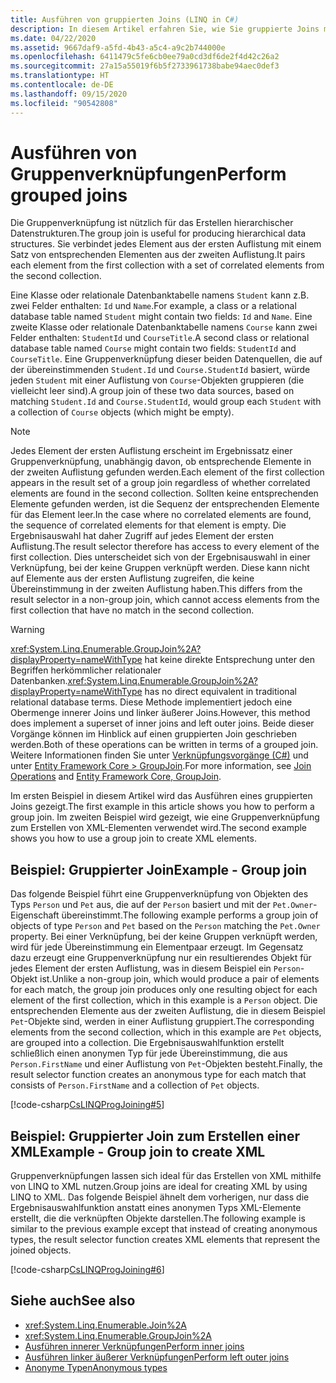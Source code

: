 ```yaml
---
title: Ausführen von gruppierten Joins (LINQ in C#)
description: In diesem Artikel erfahren Sie, wie Sie gruppierte Joins mit LINQ in C# ausführen.
ms.date: 04/22/2020
ms.assetid: 9667daf9-a5fd-4b43-a5c4-a9c2b744000e
ms.openlocfilehash: 6411479c5fe6cb0ee79a0cd3df6de2f4d42c26a2
ms.sourcegitcommit: 27a15a55019f6b5f2733961738babe94aec0def3
ms.translationtype: HT
ms.contentlocale: de-DE
ms.lasthandoff: 09/15/2020
ms.locfileid: "90542808"
---
```

# <a name="perform-grouped-joins"></a><span data-ttu-id="0ef1e-103">Ausführen von Gruppenverknüpfungen</span><span class="sxs-lookup"><span data-stu-id="0ef1e-103">Perform grouped joins</span></span>

<span data-ttu-id="0ef1e-104">Die Gruppenverknüpfung ist nützlich für das Erstellen hierarchischer Datenstrukturen.</span><span class="sxs-lookup"><span data-stu-id="0ef1e-104">The group join is useful for producing hierarchical data structures.</span></span> <span data-ttu-id="0ef1e-105">Sie verbindet jedes Element aus der ersten Auflistung mit einem Satz von entsprechenden Elementen aus der zweiten Auflistung.</span><span class="sxs-lookup"><span data-stu-id="0ef1e-105">It pairs each element from the first collection with a set of correlated elements from the second collection.</span></span>

<span data-ttu-id="0ef1e-106">Eine Klasse oder relationale Datenbanktabelle namens `Student` kann z.B. zwei Felder enthalten: `Id` und `Name`.</span><span class="sxs-lookup"><span data-stu-id="0ef1e-106">For example, a class or a relational database table named `Student` might contain two fields: `Id` and `Name`.</span></span> <span data-ttu-id="0ef1e-107">Eine zweite Klasse oder relationale Datenbanktabelle namens `Course` kann zwei Felder enthalten: `StudentId` und `CourseTitle`.</span><span class="sxs-lookup"><span data-stu-id="0ef1e-107">A second class or relational database table named `Course` might contain two fields: `StudentId` and `CourseTitle`.</span></span> <span data-ttu-id="0ef1e-108">Eine Gruppenverknüpfung dieser beiden Datenquellen, die auf der übereinstimmenden `Student.Id` und `Course.StudentId` basiert, würde jeden `Student` mit einer Auflistung von `Course`-Objekten gruppieren (die vielleicht leer sind).</span><span class="sxs-lookup"><span data-stu-id="0ef1e-108">A group join of these two data sources, based on matching `Student.Id` and `Course.StudentId`, would group each `Student` with a collection of `Course` objects (which might be empty).</span></span>

> [!NOTE]
> <span data-ttu-id="0ef1e-109">Jedes Element der ersten Auflistung erscheint im Ergebnissatz einer Gruppenverknüpfung, unabhängig davon, ob entsprechende Elemente in der zweiten Auflistung gefunden werden.</span><span class="sxs-lookup"><span data-stu-id="0ef1e-109">Each element of the first collection appears in the result set of a group join regardless of whether correlated elements are found in the second collection.</span></span> <span data-ttu-id="0ef1e-110">Sollten keine entsprechenden Elemente gefunden werden, ist die Sequenz der entsprechenden Elemente für das Element leer.</span><span class="sxs-lookup"><span data-stu-id="0ef1e-110">In the case where no correlated elements are found, the sequence of correlated elements for that element is empty.</span></span> <span data-ttu-id="0ef1e-111">Die Ergebnisauswahl hat daher Zugriff auf jedes Element der ersten Auflistung.</span><span class="sxs-lookup"><span data-stu-id="0ef1e-111">The result selector therefore has access to every element of the first collection.</span></span> <span data-ttu-id="0ef1e-112">Dies unterscheidet sich von der Ergebnisauswahl in einer Verknüpfung, bei der keine Gruppen verknüpft werden. Diese kann nicht auf Elemente aus der ersten Auflistung zugreifen, die keine Übereinstimmung in der zweiten Auflistung haben.</span><span class="sxs-lookup"><span data-stu-id="0ef1e-112">This differs from the result selector in a non-group join, which cannot access elements from the first collection that have no match in the second collection.</span></span>

> [!WARNING]
> <span data-ttu-id="0ef1e-113"><xref:System.Linq.Enumerable.GroupJoin%2A?displayProperty=nameWithType> hat keine direkte Entsprechung unter den Begriffen herkömmlicher relationaler Datenbanken.</span><span class="sxs-lookup"><span data-stu-id="0ef1e-113"><xref:System.Linq.Enumerable.GroupJoin%2A?displayProperty=nameWithType> has no direct equivalent in traditional relational database terms.</span></span> <span data-ttu-id="0ef1e-114">Diese Methode implementiert jedoch eine Obermenge innerer Joins und linker äußerer Joins.</span><span class="sxs-lookup"><span data-stu-id="0ef1e-114">However, this method does implement a superset of inner joins and left outer joins.</span></span> <span data-ttu-id="0ef1e-115">Beide dieser Vorgänge können im Hinblick auf einen gruppierten Join geschrieben werden.</span><span class="sxs-lookup"><span data-stu-id="0ef1e-115">Both of these operations can be written in terms of a grouped join.</span></span> <span data-ttu-id="0ef1e-116">Weitere Informationen finden Sie unter [Verknüpfungsvorgänge (C#)](../programming-guide/concepts/linq/join-operations.md) und unter [Entity Framework Core > GroupJoin](/ef/core/querying/complex-query-operators#groupjoin).</span><span class="sxs-lookup"><span data-stu-id="0ef1e-116">For more information, see [Join Operations](../programming-guide/concepts/linq/join-operations.md) and [Entity Framework Core, GroupJoin](/ef/core/querying/complex-query-operators#groupjoin).</span></span>

<span data-ttu-id="0ef1e-117">Im ersten Beispiel in diesem Artikel wird das Ausführen eines gruppierten Joins gezeigt.</span><span class="sxs-lookup"><span data-stu-id="0ef1e-117">The first example in this article shows you how to perform a group join.</span></span> <span data-ttu-id="0ef1e-118">Im zweiten Beispiel wird gezeigt, wie eine Gruppenverknüpfung zum Erstellen von XML-Elementen verwendet wird.</span><span class="sxs-lookup"><span data-stu-id="0ef1e-118">The second example shows you how to use a group join to create XML elements.</span></span>

## <a name="example---group-join"></a><span data-ttu-id="0ef1e-119">Beispiel: Gruppierter Join</span><span class="sxs-lookup"><span data-stu-id="0ef1e-119">Example - Group join</span></span>

<span data-ttu-id="0ef1e-120">Das folgende Beispiel führt eine Gruppenverknüpfung von Objekten des Typs `Person` und `Pet` aus, die auf der `Person` basiert und mit der `Pet.Owner`-Eigenschaft übereinstimmt.</span><span class="sxs-lookup"><span data-stu-id="0ef1e-120">The following example performs a group join of objects of type `Person` and `Pet` based on the `Person` matching the `Pet.Owner` property.</span></span> <span data-ttu-id="0ef1e-121">Bei einer Verknüpfung, bei der keine Gruppen verknüpft werden, wird für jede Übereinstimmung ein Elementpaar erzeugt. Im Gegensatz dazu erzeugt eine Gruppenverknüpfung nur ein resultierendes Objekt für jedes Element der ersten Auflistung, was in diesem Beispiel ein `Person`-Objekt ist.</span><span class="sxs-lookup"><span data-stu-id="0ef1e-121">Unlike a non-group join, which would produce a pair of elements for each match, the group join produces only one resulting object for each element of the first collection, which in this example is a `Person` object.</span></span> <span data-ttu-id="0ef1e-122">Die entsprechenden Elemente aus der zweiten Auflistung, die in diesem Beispiel `Pet`-Objekte sind, werden in einer Auflistung gruppiert.</span><span class="sxs-lookup"><span data-stu-id="0ef1e-122">The corresponding elements from the second collection, which in this example are `Pet` objects, are grouped into a collection.</span></span> <span data-ttu-id="0ef1e-123">Die Ergebnisauswahlfunktion erstellt schließlich einen anonymen Typ für jede Übereinstimmung, die aus `Person.FirstName` und einer Auflistung von `Pet`-Objekten besteht.</span><span class="sxs-lookup"><span data-stu-id="0ef1e-123">Finally, the result selector function creates an anonymous type for each match that consists of `Person.FirstName` and a collection of `Pet` objects.</span></span>

[!code-csharp[CsLINQProgJoining#5](~/samples/snippets/csharp/concepts/linq/how-to-perform-grouped-joins_1.cs)]

## <a name="example---group-join-to-create-xml"></a><span data-ttu-id="0ef1e-124">Beispiel: Gruppierter Join zum Erstellen einer XML</span><span class="sxs-lookup"><span data-stu-id="0ef1e-124">Example - Group join to create XML</span></span>

<span data-ttu-id="0ef1e-125">Gruppenverknüpfungen lassen sich ideal für das Erstellen von XML mithilfe von LINQ to XML nutzen.</span><span class="sxs-lookup"><span data-stu-id="0ef1e-125">Group joins are ideal for creating XML by using LINQ to XML.</span></span> <span data-ttu-id="0ef1e-126">Das folgende Beispiel ähnelt dem vorherigen, nur dass die Ergebnisauswahlfunktion anstatt eines anonymen Typs XML-Elemente erstellt, die die verknüpften Objekte darstellen.</span><span class="sxs-lookup"><span data-stu-id="0ef1e-126">The following example is similar to the previous example except that instead of creating anonymous types, the result selector function creates XML elements that represent the joined objects.</span></span>

[!code-csharp[CsLINQProgJoining#6](~/samples/snippets/csharp/concepts/linq/how-to-perform-grouped-joins_2.cs)]

## <a name="see-also"></a><span data-ttu-id="0ef1e-127">Siehe auch</span><span class="sxs-lookup"><span data-stu-id="0ef1e-127">See also</span></span>

- <xref:System.Linq.Enumerable.Join%2A>
- <xref:System.Linq.Enumerable.GroupJoin%2A>
- [<span data-ttu-id="0ef1e-128">Ausführen innerer Verknüpfungen</span><span class="sxs-lookup"><span data-stu-id="0ef1e-128">Perform inner joins</span></span>](perform-inner-joins.md)
- [<span data-ttu-id="0ef1e-129">Ausführen linker äußerer Verknüpfungen</span><span class="sxs-lookup"><span data-stu-id="0ef1e-129">Perform left outer joins</span></span>](perform-left-outer-joins.md)
- [<span data-ttu-id="0ef1e-130">Anonyme Typen</span><span class="sxs-lookup"><span data-stu-id="0ef1e-130">Anonymous types</span></span>](../programming-guide/classes-and-structs/anonymous-types.md)

